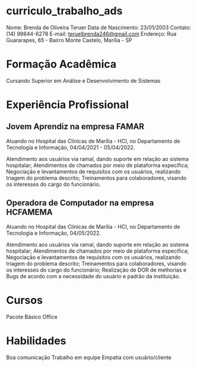 # curriculo_trabalho_ads

Nome: Brenda de Oliveira Teruer
Data de Nascimento: 23/01/2003
Contato: (14) 99844-6278
E-mail: teruelbrenda246@gmail.com
Endereço: Rua Guararapes, 65 - Bairro Monte Castelo, Marília - SP

# Formação Acadêmica

Cursando Superior em Análise e Desenvolvimento de Sistemas

# Experiência Profissional

## Jovem Aprendiz na empresa FAMAR
Atuando no Hospital das Clínicas de Marília - HCI, no Departamento de Tecnologia e Informação, 04/04/2021 - 05/04/2022.

Atendimento aos usuários via ramal, dando suporte em relação ao sistema hospitalar;
Atendimentos de chamados por meio de plataforma específica;
Negociação e levantamentos de requisitos com os usuários, realizando triagem do problema descrito;
Treinamentos para colaboradores, visando os interesses do cargo do funcionário.

## Operadora de Computador na empresa HCFAMEMA
Atuando no Hospital das Clínicas de Marília - HCI, no Departamento de Tecnologia e Informação, 04/05/2022.

Atendimento aos usuários via ramal, dando suporte em relação ao sistema hospitalar;
Atendimentos de chamados por meio de plataforma específica;
Negociação e levantamentos de requisitos com os usuários, realizando triagem do problema descrito;
Treinamentos para colaboradores, visando os interesses do cargo do funcionário;
Realização de DOR de melhorias e Bugs de acordo com a necessidade do usuário e padrão da instituição.

# Cursos

Pacote Básico Office

# Habilidades

Boa comunicação
Trabalho em equipe
Empatia com usuário/cliente
